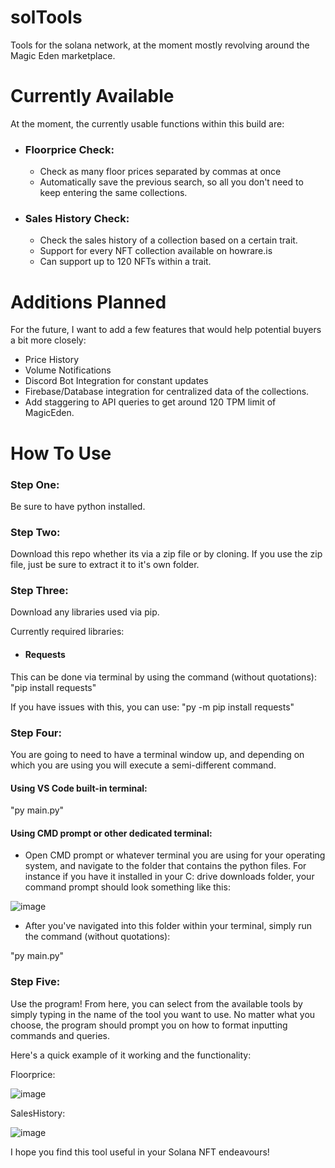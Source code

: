 # solTools

Tools for the solana network, at the moment mostly revolving around the Magic Eden marketplace.

# Currently Available

At the moment, the currently usable functions within this build are:

-   ### Floorprice Check:
    -   Check as many floor prices separated by commas at once
    -   Automatically save the previous search, so all you don't need to keep entering the same collections.
-   ### Sales History Check:
    -   Check the sales history of a collection based on a certain trait.
    -   Support for every NFT collection available on howrare.is
    -   Can support up to 120 NFTs within a trait.

# Additions Planned

For the future, I want to add a few features that would help potential buyers a bit more closely:

-   Price History
-   Volume Notifications
-   Discord Bot Integration for constant updates
-   Firebase/Database integration for centralized data of the collections.
-   Add staggering to API queries to get around 120 TPM limit of MagicEden.

# How To Use

### Step One:

Be sure to have python installed.

### Step Two:

Download this repo whether its via a zip file or by cloning. If you use the zip file, just be sure to extract it to it's own folder.

### Step Three:

Download any libraries used via pip.

Currently required libraries:
-   #### Requests

This can be done via terminal by using the command (without quotations):
"pip install requests"

If you have issues with this, you can use:
"py -m pip install requests"

### Step Four:

You are going to need to have a terminal window up, and depending on which you are using you will execute a semi-different command.

#### Using VS Code built-in terminal:

"py main.py"

#### Using CMD prompt or other dedicated terminal:

-   Open CMD prompt or whatever terminal you are using for your operating system, and navigate to the folder that contains the python files. For instance if you have it installed in your C: drive downloads folder, your command prompt should look something like this:

![image](https://user-images.githubusercontent.com/73611619/168404935-ec02d4c4-b0d1-4719-8364-b32ac49c58bc.png)

-   After you've navigated into this folder within your terminal, simply run the command (without quotations):

"py main.py"

### Step Five:

Use the program!
From here, you can select from the available tools by simply typing in the name of the tool you want to use.
No matter what you choose, the program should prompt you on how to format inputting commands and queries.

Here's a quick example of it working and the functionality:

Floorprice:

![image](https://user-images.githubusercontent.com/73611619/168405012-40de21c8-7951-4937-945c-ab3fa3aa1237.png)

SalesHistory:

![image](https://user-images.githubusercontent.com/73611619/168448969-b73ca57e-73de-4ddf-b095-14796c7ea5b6.png)

I hope you find this tool useful in your Solana NFT endeavours!
